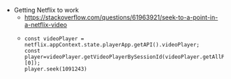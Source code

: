 - Getting Netflix to work
    - https://stackoverflow.com/questions/61963921/seek-to-a-point-in-a-netflix-video
    - ```
      const videoPlayer = netflix.appContext.state.playerApp.getAPI().videoPlayer;
      const player=videoPlayer.getVideoPlayerBySessionId(videoPlayer.getAllPlayerSessionIds()[0]);
      player.seek(1091243)

      ```

